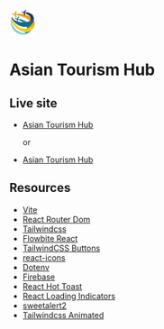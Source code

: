 <img src="/public/favicon.svg" alt="Asian Tourism Hub" height="50">

# Asian Tourism Hub

## Live site

- [Asian Tourism Hub](https://asian-tourism-hub.web.app/)

  or

- [Asian Tourism Hub](https://asian-tourism-hub.firebaseapp.com/)

## Resources

- [Vite](https://vite.dev/)
- [React Router Dom](https://reactrouter.com/en/main)
- [Tailwindcss](https://tailwindcss.com/)
- [Flowbite React](https://flowbite-react.com/)
- [TailwindCSS Buttons](https://devdojo.com/tailwindcss/buttons)
- [react-icons](https://react-icons.github.io/react-icons/)
- [Dotenv](https://www.npmjs.com/package/dotenv)
- [Firebase](https://firebase.google.com/)
- [React Hot Toast](https://react-hot-toast.com/)
- [React Loading Indicators](https://react-loading-indicators.netlify.app/)
- [sweetalert2](https://sweetalert2.github.io/)
- [Tailwindcss Animated](https://www.tailwindcss-animated.com/)
